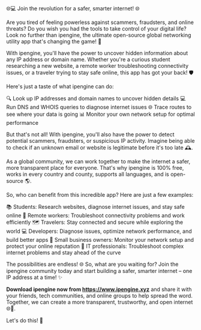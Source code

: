 🌐💻 Join the revolution for a safer, smarter internet! 🌐

Are you tired of feeling powerless against scammers, fraudsters, and online threats? Do you wish you had the tools to take control of your digital life? Look no further than ipengine, the ultimate open-source global networking utility app that's changing the game! 🎉

With ipengine, you'll have the power to uncover hidden information about any IP address or domain name. Whether you're a curious student researching a new website, a remote worker troubleshooting connectivity issues, or a traveler trying to stay safe online, this app has got your back! 🛡️

Here's just a taste of what ipengine can do:

🔍 Look up IP addresses and domain names to uncover hidden details
💻 Run DNS and WHOIS queries to diagnose internet issues
🌐 Trace routes to see where your data is going
📊 Monitor your own network setup for optimal performance

But that's not all! With ipengine, you'll also have the power to detect potential scammers, fraudsters, or suspicious IP activity. Imagine being able to check if an unknown email or website is legitimate before it's too late 🕰️.

As a global community, we can work together to make the internet a safer, more transparent place for everyone. That's why ipengine is 100% free, works in every country and county, supports all languages, and is open-source 🌎.

So, who can benefit from this incredible app? Here are just a few examples:

📚 Students: Research websites, diagnose internet issues, and stay safe online
💼 Remote workers: Troubleshoot connectivity problems and work efficiently
🗺️ Travelers: Stay connected and secure while exploring the world
💻 Developers: Diagnose issues, optimize network performance, and build better apps
🏢 Small business owners: Monitor your network setup and protect your online reputation
🔧 IT professionals: Troubleshoot complex internet problems and stay ahead of the curve

The possibilities are endless! 🌐 So, what are you waiting for? Join the ipengine community today and start building a safer, smarter internet – one IP address at a time! ✨

**Download ipengine now from https://www.ipengine.xyz** and share it with your friends, tech communities, and online groups to help spread the word. Together, we can create a more transparent, trustworthy, and open internet 🌐💪.

Let's do this! 👥